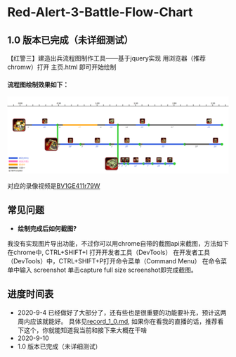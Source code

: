 # Red-Alert-3-Battle-Flow-Chart

## 1.0 版本已完成（未详细测试）
【红警三】建造出兵流程图制作工具——基于jquery实现
用浏览器（推荐chromw）打开 主页.html 即可开始绘制

#### 流程图绘制效果如下：
![](https://github.com/BigShuang/Red-Alert-3-Battle-Flow-Chart/blob/master/output/BV1GE411r79W_3_ps.png)

对应的录像视频是[BV1GE411r79W](https://www.bilibili.com/video/BV1GE411r79W)


## 常见问题
- **绘制完成后如何截图?**
  
我没有实现图片导出功能，不过你可以用chrome自带的截图api来截图，方法如下
在chrome中, CTRL+SHIFT+I 打开开发者工具（DevTools）
在开发者工具（DevTools）中，CTRL+SHIFT+P打开命令菜单（Command Menu）
在命令菜单中输入 screenshot
单击capture full size screenshot即完成截图。


## 进度时间表
- 2020-9-4
已经做好了大部分了，还有些也是很重要的功能要补充，预计这两周内应该就能好。
具体见[record_1_0.md](https://github.com/BigShuang/Red-Alert-3-Battle-Flow-Chart/blob/master/docs/record_1_0.md), 如果你在看我的直播的话，推荐看下这个，你就能知道我当前和接下来大概在干啥
- 2020-9-10
- 1.0 版本已完成（未详细测试）